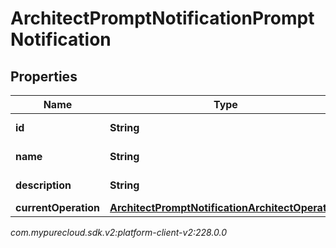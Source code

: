 # ArchitectPromptNotificationPromptNotification


## Properties

| Name | Type | Description | Notes |
| ------------ | ------------- | ------------- | ------------- |
| **id** | **String** | The prompt ID |  [optional] |
| **name** | **String** | The prompt name |  [optional] |
| **description** | **String** | The prompt description |  [optional] |
| **currentOperation** | [**ArchitectPromptNotificationArchitectOperation**](ArchitectPromptNotificationArchitectOperation) |  |  [optional] |




_com.mypurecloud.sdk.v2:platform-client-v2:228.0.0_
